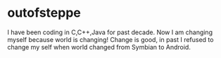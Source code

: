 # outofsteppe
I have been coding in C,C++,Java for past decade. Now I am changing myself because world is changing! Change is good, in past I refused to change my self when world changed from Symbian to Android.
